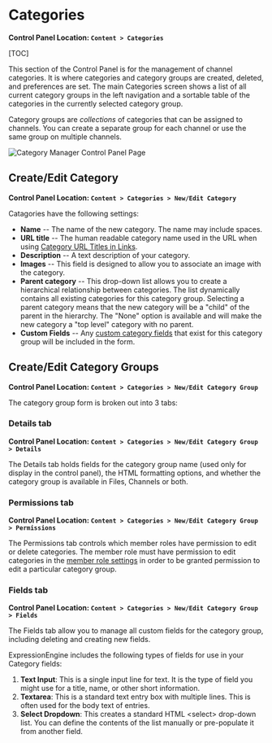 <!--
    This source file is part of the open source project
    ExpressionEngine User Guide (https://github.com/ExpressionEngine/ExpressionEngine-User-Guide)

    @link      https://expressionengine.com/
    @copyright Copyright (c) 2003-2020, Packet Tide, LLC (https://packettide.com)
    @license   https://expressionengine.com/license Licensed under Apache License, Version 2.0
-->

# Categories

**Control Panel Location: `Content > Categories`**

[TOC]

This section of the Control Panel is for the management of channel categories. It is where categories and category groups are created, deleted, and preferences are set. The main Categories screen shows a list of all current category groups in the left navigation and a sortable table of the categories in the currently selected category group.

Category groups are _collections_ of categories that can be assigned to channels. You can create a separate group for each channel or use the same group on multiple channels.

![Category Manager Control Panel Page](_images/cp-category-manager.png)

## Create/Edit Category

**Control Panel Location: `Content > Categories > New/Edit Category`**

Catagories have the following settings:

- **Name** -- The name of the new category. The name may include spaces.
- **URL title** -- The human readable category name used in the URL when using [Category URL Titles in Links](control-panel/settings/content-design.md).
- **Description** -- A text description of your category.
- **Images** -- This field is designed to allow you to associate an image with the category.
- **Parent category** -- This drop-down list allows you to create a hierarchical relationship between categories. The list dynamically contains all existing categories for this category group. Selecting a parent category means that the new category will be a "child" of the parent in the hierarchy. The "None" option is available and will make the new category a "top level" category with no parent.
- **Custom Fields** -- Any [custom category fields](#fields-tab) that exist for this category group will be included in the form.

## Create/Edit Category Groups

**Control Panel Location: `Content > Categories > New/Edit Category Group`**

The category group form is broken out into 3 tabs:

### Details tab

**Control Panel Location: `Content > Categories > New/Edit Category Group > Details`**

The Details tab holds fields for the category group name (used only for display in the control panel), the HTML formatting options, and whether the category group is available in Files, Channels or both.

### Permissions tab

**Control Panel Location: `Content > Categories > New/Edit Category Group > Permissions`**

The Permissions tab controls which member roles have permission to edit or delete categories. The member role must have permission to edit categories in the [member role settings](control-panel/member-manager.md#member-roles) in order to be granted permission to edit a particular category group.

### Fields tab

**Control Panel Location: `Content > Categories > New/Edit Category Group > Fields`**

The Fields tab allow you to manage all custom fields for the category group, including deleting and creating new fields.

ExpressionEngine includes the following types of fields for use in your Category fields:

1. **Text Input**: This is a single input line for text. It is the type of field you might use for a title, name, or other short information.
2. **Textarea**: This is a standard text entry box with multiple lines. This is often used for the body text of entries.
3. **Select Dropdown**: This creates a standard HTML &lt;select&gt; drop-down list. You can define the contents of the list manually or pre-populate it from another field.
